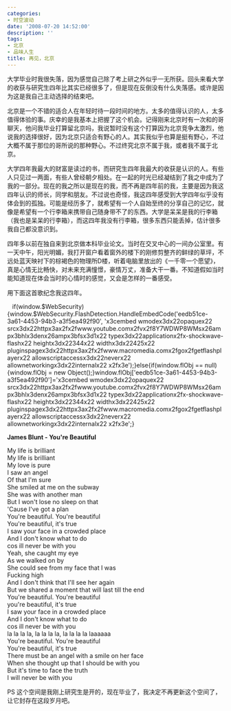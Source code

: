 ```yaml
---
categories:
- 时空波动
date: '2008-07-20 14:52:00'
description: ''
tags:
- 北京
- 品味人生
title: 再见，北京
---
```

 

大学毕业时我很失落，因为感觉自己除了考上研之外似乎一无所获。回头来看大学的收获与研究生四年比其实已经很多了，但是现在反倒没有什么失落感。或许是因为这是我自己主动选择的结束吧。 

北京是一个不错的适合人在年轻时待一段时间的地方。太多的值得认识的人，太多值得体验的事。庆幸的是我基本上把握了这个机会。记得刚来北京时有一次和的哥聊天，他问我毕业打算留北京吗，我说暂时没有这个打算因为北京竞争太激烈，他说我的选择很好，因为北京只适合有野心的人。其实我似乎也算是挺有野心，不过大概不属于那位的哥所说的那种野心。不过终究北京不属于我，或者我不属于北京。 

大学四年我最大的财富是读过的书，而研究生四年我最大的收获是认识的人。有些人只见过一两面，有些人曾经朝夕相处。在一起的时光已经凝结到了我之中成为了我的一部分。现在的我之所以是现在的我，而不再是四年前的我，主要是因为我这四年认识的师长，同学和朋友。不过说也奇怪，我这四年感受到大学四年似乎没有体会到的孤独。可能是经历多了，就希望有一个人自始至终的分享自己的记忆，就像是希望有一个行李箱来携带自己随身带不了的东西。大学是呆呆是我的行李箱（我也是呆呆的行李箱），而这四年我没有行李箱，很多东西只能丢掉，估计很多我自己都没意识到。 

四年多以前在独自来到北京做本科毕业论文。当时在交叉中心的一间办公室里。有一天中午，阳光明媚，我打开窗户看着窗外的楼下的刚修剪整齐的鲜绿的草坪，不远处蓝天映衬下的棕褐色的物理所D楼，听着电脑里放出的《一千零一个愿望》，真是心情无比畅快，对未来充满憧憬，豪情万丈，准备大干一番。不知道假如当时能知道现在体会当时的心情时的感觉，又会是怎样的一番感受。 

用下面这首歌纪念我这四年。 


   if(window.$WebSecurity){window.$WebSecurity.FlashDetection.HandleEmbedCode('eedb51ce\-3a61\-4453\-94b3\-a3f5ea492f90', 'x3cembed wmodex3dx22opaquex22 srcx3dx22httpx3ax2fx2fwww.youtube.comx2fvx2f8Y7WDWP8WMsx26ampx3bhlx3denx26ampx3bfsx3d1x22 typex3dx22applicationx2fx\-shockwave\-flashx22 heightx3dx22344x22 widthx3dx22425x22 pluginspagex3dx22httpx3ax2fx2fwww.macromedia.comx2fgox2fgetflashplayerx22 allowscriptaccessx3dx22neverx22 allownetworkingx3dx22internalx22 x2fx3e');}else{if(window.flObj \=\= null){window.flObj \= new Object();}window.flObj\['eedb51ce\-3a61\-4453\-94b3\-a3f5ea492f90']\='x3cembed wmodex3dx22opaquex22 srcx3dx22httpx3ax2fx2fwww.youtube.comx2fvx2f8Y7WDWP8WMsx26ampx3bhlx3denx26ampx3bfsx3d1x22 typex3dx22applicationx2fx\-shockwave\-flashx22 heightx3dx22344x22 widthx3dx22425x22 pluginspagex3dx22httpx3ax2fx2fwww.macromedia.comx2fgox2fgetflashplayerx22 allowscriptaccessx3dx22neverx22 allownetworkingx3dx22internalx22 x2fx3e';}

  
  
**James Blunt \- You're Beautiful**   
  
My life is brilliant   
My life is brilliant   
My love is pure   
I saw an angel   
Of that I'm sure   
She smiled at me on the subway   
She was with another man   
But I won't lose no sleep on that   
'Cause I've got a plan   
You're beautiful. You're beautiful   
You're beautiful, it's true   
I saw your face in a crowded place   
And I don't know what to do   
cos ill never be with you   
Yeah, she caught my eye   
As we walked on by   
She could see from my face that I was   
Fucking high   
And I don't think that I'll see her again   
But we shared a moment that will last till the end   
You're beautiful. You're beautiful   
you're beautiful, it's true   
I saw your face in a crowded place   
And I don't know what to do   
cos ill never be with you   
la la la la, la la la la, la la la la laaaaaa   
You're beautiful. You're beautiful   
You're beautiful, it's true   
There must be an angel with a smile on her face   
When she thought up that I should be with you   
But it's time to face the truth   
I will never be with you  


PS 这个空间是我刚上研究生是开的，现在毕业了，我决定不再更新这个空间了，让它封存在这段岁月吧。



   
   


